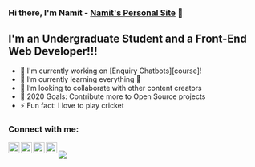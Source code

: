 ### Hi there, I'm Namit - [Namit's Personal Site][website] 👋

## I'm an Undergraduate Student and a Front-End Web Developer!!!

- 🔭 I'm currently working on [Enquiry Chatbots][course]!
- 🌱 I’m currently learning everything 🤣
- 👯 I’m looking to collaborate with other content creators
- 🥅 2020 Goals: Contribute more to Open Source projects
- ⚡ Fun fact: I love to play cricket

### Connect with me:

[<img align="left" alt="Namit's Peronal Site" width="22px" src="https://img.icons8.com/metro/26/4a90e2/domain.png" />][website]
[<img align="left" alt="NamitNaik | Twitter" width="22px" src="hhttps://img.icons8.com/android/24/4a90e2/twitter.png" />][twitter]
[<img align="left" alt="NamitNaik | LinkedIn" width="22px" src="https://cdn.jsdelivr.net/npm/simple-icons@v3/icons/linkedin.svg" />][linkedin]
[<img align="left" alt="NamitNaik | Instagram" width="22px" src="https://cdn.jsdelivr.net/npm/simple-icons@v3/icons/instagram.svg" />][instagram]

<br />

[website]: https://namitnaik.github.io/CV/
[twitter]: https://twitter.com/NamitNaik23
[linkedin]: https://linkedin.com/in/codeSTACKr
[instagram]: https://instagram.com/codeSTACKr


<img src="https://img.icons8.com/android/24/4a90e2/twitter.png"/>


